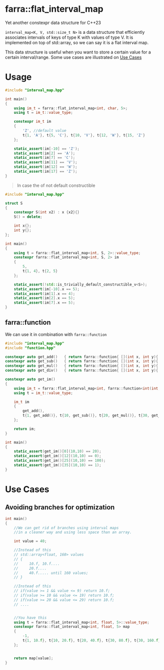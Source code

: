 # farra::flat_interval_map
Yet another constexpr data structure for C++23  

`interval_map<K, V, std::size_t N>` is a data structure that efficiently associates intervals of keys of type K with values of type V. It is implemented on top of std::array, so we can say it is a flat interval map.

This data structure is useful when you want to store a certain value for a certain interval/range.
Some use cases are illustrated on [Use Cases](#use-cases)  

# Usage

```C++
#include "interval_map.hpp"

int main()
{
	using im_t = farra::flat_interval_map<int, char, 5>;
	using t = im_t::value_type;

	constexpr im_t im 
	{
		'Z', //default value
		t{1, 'A'}, t{5, 'C'}, t{10, 'V'}, t{12, 'W'}, t{15, 'Z'} 
	};

	static_assert(im[-10] == 'Z');
	static_assert(im[2] == 'A');
	static_assert(im[7] == 'C');
	static_assert(im[11] == 'V');
	static_assert(im[12] == 'W');
	static_assert(im[17] == 'Z');
}
```

> In case the of not default constructible

```C++
#include "interval_map.hpp"

struct S
{
    constexpr S(int x2) : x {x2}{}
    S() = delete;

    int x{};
	int y{};
};

int main()
{
    using t = farra::flat_interval_map<int, S, 2>::value_type;
    constexpr farra::flat_interval_map<int, S, 2> im
    {
        5,
        t{1, 4}, t{2, 5} 
    };

    static_assert(!std::is_trivially_default_constructible_v<S>);
	static_assert(im[-10].x == 5); 
	static_assert(im[1].x == 4); 
	static_assert(im[2].x == 5);
	static_assert(im[7].x == 5); 
}
```
## farra::function
We can use it in combination with `farra::function` 
```C++
#include "interval_map.hpp"
#include "function.hpp"

constexpr auto get_add()   { return farra::function{ [](int x, int y){ return x + y; } }; }
constexpr auto get_sub()   { return farra::function{ [](int x, int y){ return x - y; } }; }
constexpr auto get_mul()   { return farra::function{ [](int x, int y){ return x * y; } }; }
constexpr auto get_div()   { return farra::function{ [](int x, int y){ return x / y; } }; }

constexpr auto get_im()
{
	using im_t = farra::flat_interval_map<int, farra::function<int(int, int)>, 4>;
	using t = im_t::value_type;

	im_t im
	{
		get_add(),
		t{1, get_add()}, t{10, get_sub()}, t{20, get_mul()}, t{30, get_div()}
	};

	return im;
}

int main()
{
	static_assert(get_im()[0](10,10) == 20);
	static_assert(get_im()[12](10,10) == 0);
	static_assert(get_im()[25](10,10) == 100);
	static_assert(get_im()[35](10,10) == 1);
}
```


# Use Cases
## Avoiding branches for optimization
```C++
int main()
{
    //We can get rid of branches using interval maps
    //in a cleaner way and using less space than an array.

    int value = 40;

    //Instead of this
    // std::array<float, 160> values
    // {
    //     10.f, 10.f....
    //     20.f....
    //     40.f..... until 160 values;
    // }

    //Instead of this
    // if(value >= 1 && value <= 9) return 10.f;
    // if(value >= 10 && value <= 19) return 10.f;
    // if(value >= 20 && value <= 29) return 10.f;
    // ....


    //You have this
    using t = farra::flat_interval_map<int, float, 5>::value_type;
    constexpr farra::flat_interval_map<int, float, 5> map
    {
        -1,
        t{1, 10.f}, t{10, 20.f}, t{20, 40.f}, t{30, 80.f}, t{30, 160.f} 
    };


    return map[value];
}
```